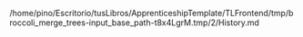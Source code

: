/home/pino/Escritorio/tusLibros/ApprenticeshipTemplate/TLFrontend/tmp/broccoli_merge_trees-input_base_path-t8x4LgrM.tmp/2/History.md